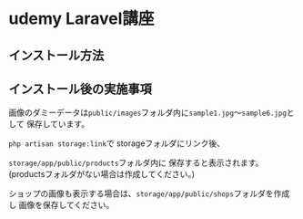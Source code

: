 # udemy Laravel講座

## インストール方法

## インストール後の実施事項

画像のダミーデータは`public/images`フォルダ内に`sample1.jpg`〜`sample6.jpg`として 保存しています。

`php artisan storage:link`で storageフォルダにリンク後、

`storage/app/public/products`フォルダ内に 保存すると表示されます。 (productsフォルダがない場合は作成してください。)

ショップの画像も表示する場合は、`storage/app/public/shops`フォルダを作成し 画像を保存してください。